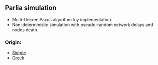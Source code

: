 ## Parlia simulation
+ Multi-Decree Paxos algorithm toy implementation.
+ Non-deterministic simulation with pseudo-random network delays and nodes death.

### Origin:
+ [Simple](https://lamport.azurewebsites.net/pubs/paxos-simple.pdf)
+ [Greek](https://lamport.azurewebsites.net/pubs/lamport-paxos.pdf)
